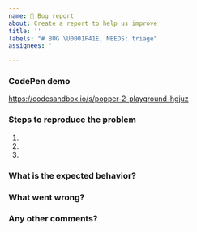 ```yaml
---
name: 🐞 Bug report
about: Create a report to help us improve
title: ''
labels: "# BUG \U0001F41E, NEEDS: triage"
assignees: ''

---
```


<!--
Thanks for your interest in contributing to Popper!
If your issue is not a bug report, please use our community at https://spectrum.chat/popper-js

Please, make sure to fill all the sections of the template before submitting any issue.

Issues without the required informations WILL BE CLOSED.

Want your issue to be fixed earlier? Create a PR that introduces a CI test that fails
because of the bug you found!
-->

### CodePen demo

<!--
Edit this sandbox template to allow the contributors to easily reproduce your problem.
-->

https://codesandbox.io/s/popper-2-playground-hgjuz

### Steps to reproduce the problem

1.
2.
3.

### What is the expected behavior?

<!-- Describe what you would have expected. -->

### What went wrong?

<!-- Describe what went wrong. -->

### Any other comments?

<!-- Any additional information. -->
